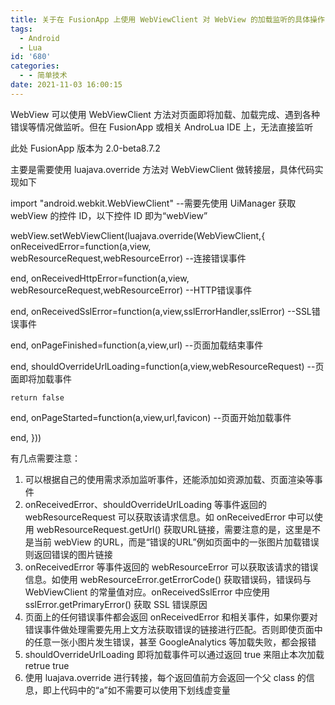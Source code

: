 ```yaml
---
title: 关于在 FusionApp 上使用 WebViewClient 对 WebView 的加载监听的具体操作
tags:
  - Android
  - Lua
id: '680'
categories:
  - - 简单技术
date: 2021-11-03 16:00:15
---
```


WebView 可以使用 WebViewClient 方法对页面即将加载、加载完成、遇到各种错误等情况做监听。但在 FusionApp 或相关 AndroLua IDE 上，无法直接监听

此处 FusionApp 版本为 2.0-beta8.7.2

主要是需要使用 luajava.override 方法对 WebViewClient 做转接层，具体代码实现如下

import "android.webkit.WebViewClient"
--需要先使用 UiManager 获取 webView 的控件 ID，以下控件 ID 即为“webView”

webView.setWebViewClient(luajava.override(WebViewClient,{
  onReceivedError=function(a,view, webResourceRequest,webResourceError)
    --连接错误事件

  end,
  onReceivedHttpError=function(a,view, webResourceRequest,webResourceError)
    --HTTP错误事件

  end,
  onReceivedSslError=function(a,view,sslErrorHandler,sslError)
    --SSL错误事件

  end,
  onPageFinished=function(a,view,url)
    --页面加载结束事件

  end,
  shouldOverrideUrlLoading=function(a,view,webResourceRequest)
    --页面即将加载事件

    return false
  end,
  onPageStarted=function(a,view,url,favicon)
    --页面开始加载事件

  end,
}))

有几点需要注意：

1.  可以根据自己的使用需求添加监听事件，还能添加如资源加载、页面渲染等事件
2.  onReceivedError、shouldOverrideUrlLoading 等事件返回的 webResourceRequest 可以获取该请求信息。如 onReceivedError 中可以使用 webResourceRequest.getUrl() 获取URL链接，需要注意的是，这里是不是当前 webView 的URL，而是“错误的URL”例如页面中的一张图片加载错误则返回错误的图片链接
3.  onReceivedError 等事件返回的 webResourceError 可以获取该请求的错误信息。如使用 webResourceError.getErrorCode() 获取错误码，错误码与 WebViewClient 的常量值对应。onReceivedSslError 中应使用 sslError.getPrimaryError() 获取 SSL 错误原因
4.  页面上的任何错误事件都会返回 onReceivedError 和相关事件，如果你要对错误事件做处理需要先用上文方法获取错误的链接进行匹配。否则即使页面中的任意一张小图片发生错误，甚至 GoogleAnalytics 等加载失败，都会报错
5.  shouldOverrideUrlLoading 即将加载事件可以通过返回 true 来阻止本次加载 retrue true
6.  使用 luajava.override 进行转接，每个返回值前方会返回一个父 class 的信息，即上代码中的“a”如不需要可以使用下划线虚变量